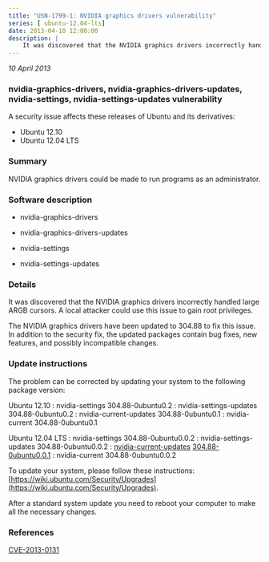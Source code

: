 ```yaml
---
title: "USN-1799-1: NVIDIA graphics drivers vulnerability"
series: [ ubuntu-12.04-lts]
date: 2013-04-10 12:00:00
description: |
    It was discovered that the NVIDIA graphics drivers incorrectly handled large ARGB cursors. A local attacker could use this issue to gain root privileges.
--- 
```

 
 

*10 April 2013*

### nvidia-graphics-drivers, nvidia-graphics-drivers-updates, nvidia-settings, nvidia-settings-updates vulnerability

A security issue affects these releases of Ubuntu and its derivatives:

* Ubuntu 12.10
* Ubuntu 12.04 LTS

### Summary

NVIDIA graphics drivers could be made to run programs as an administrator. 

### Software description

* nvidia-graphics-drivers 

* nvidia-graphics-drivers-updates 

* nvidia-settings 

* nvidia-settings-updates 

### Details

It was discovered that the NVIDIA graphics drivers incorrectly handled large ARGB cursors. A local attacker could use this issue to gain root privileges.

The NVIDIA graphics drivers have been updated to 304.88 to fix this issue. In addition to the security fix, the updated packages contain bug fixes, new features, and possibly incompatible changes. 

### Update instructions

The problem can be corrected by updating your system to the following package version:

Ubuntu 12.10
 : nvidia-settings <span>304.88-0ubuntu0.2</span>
 : nvidia-settings-updates <span>304.88-0ubuntu0.2</span>
 : nvidia-current-updates <span>304.88-0ubuntu0.1</span>
 : nvidia-current <span>304.88-0ubuntu0.1</span>

Ubuntu 12.04 LTS
 : nvidia-settings <span>304.88-0ubuntu0.0.2</span>
 : nvidia-settings-updates <span>304.88-0ubuntu0.0.2</span>
 : [nvidia-current-updates](https://launchpad.net/ubuntu/+source/nvidia-graphics-drivers-updates) <span> [304.88-0ubuntu0.0.1](https://launchpad.net/ubuntu/+source/nvidia-graphics-drivers-updates/304.88-0ubuntu0.0.1) </span> 
 : nvidia-current <span>304.88-0ubuntu0.0.2</span>

To update your system, please follow these instructions: [https://wiki.ubuntu.com/Security/Upgrades](https://wiki.ubuntu.com/Security/Upgrades).

After a standard system update you need to reboot your computer to make all the necessary changes. 

### References

 
 [CVE-2013-0131](http://people.ubuntu.com/~ubuntu-security/cve/CVE-2013-0131)
 

